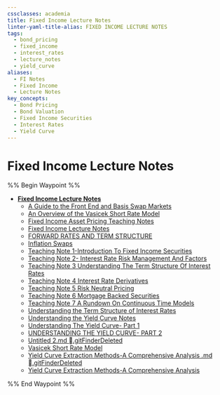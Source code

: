 ```yaml
---
cssclasses: academia
title: Fixed Income Lecture Notes
linter-yaml-title-alias: FIXED INCOME LECTURE NOTES
tags:
  - bond_pricing
  - fixed_income
  - interest_rates
  - lecture_notes
  - yield_curve
aliases:
  - FI Notes
  - Fixed Income
  - Lecture Notes
key_concepts:
  - Bond Pricing
  - Bond Valuation
  - Fixed Income Securities
  - Interest Rates
  - Yield Curve
---
```


# Fixed Income Lecture Notes

%% Begin Waypoint %%
- **[Fixed Income Lecture Notes](.md)**
	- [A Guide to the Front End and Basis Swap Markets](A%20Guide%20to%20the%20Front%20End%20and%20Basis%20Swap%20Markets.md)
	- [An Overview of the Vasicek Short Rate Model](An%20Overview%20of%20the%20Vasicek%20Short%20Rate%20Model.md)
	- [Fixed Income Asset Pricing Teaching Notes](Fixed%20Income%20Asset%20Pricing%20Teaching%20Notes.md)
	- [Fixed Income Lecture Notes](.md)
	- [FORWARD RATES AND TERM STRUCTURE](FORWARD%20RATES%20AND%20TERM%20STRUCTURE.md)
	- [Inflation Swaps](Inflation%20Swaps.md)
	- [Teaching Note 1-Introduction To Fixed Income Securities](Teaching%20Note%201-Introduction%20To%20Fixed%20Income%20Securities.md)
	- [Teaching Note 2- Interest Rate Risk Management And Factors](Teaching%20Note%202-%20Interest%20Rate%20Risk%20Management%20And%20Factors.md)
	- [Teaching Note 3 Understanding The Term Structure Of Interest Rates](Teaching%20Note%203%20Understanding%20The%20Term%20Structure%20Of%20Interest%20Rates.md)
	- [Teaching Note 4 Interest Rate Derivatives](Teaching%20Note%204%20Interest%20Rate%20Derivatives.md)
	- [Teaching Note 5 Risk Neutral Pricing](Teaching%20Note%205%20Risk%20Neutral%20Pricing.md)
	- [Teaching Note 6 Mortgage Backed Securities](Teaching%20Note%206%20Mortgage%20Backed%20Securities.md)
	- [Teaching Note 7 A Rundown On Continuous Time Models](Teaching%20Note%207%20A%20Rundown%20On%20Continuous%20Time%20Models.md)
	- [Understanding the Term Structure of Interest Rates](Understanding%20the%20Term%20Structure%20of%20Interest%20Rates.md)
	- [Understanding the Yield Curve Notes](Understanding%20the%20Yield%20Curve%20Notes.md)
	- [Understanding The Yield Curve- Part 1](Understanding%20The%20Yield%20Curve-%20Part%201.md)
	- [UNDERSTANDING THE YIELD CURVE- PART 2](UNDERSTANDING%20THE%20YIELD%20CURVE-%20PART%202.md)
	- [Untitled 2.md .gitFinderDeleted](Untitled%202.md%20%0E.gitFinderDeleted)
	- [Vasicek Short Rate Model](Vasicek%20Short%20Rate%20Model.md)
	- [Yield Curve Extraction Methods-A Comprehensive Analysis .md .gitFinderDeleted](Yield%20Curve%20Extraction%20Methods-A%20Comprehensive%20Analysis%20.md%20%0E.gitFinderDeleted)
	- [Yield Curve Extraction Methods-A Comprehensive Analysis](Yield%20Curve%20Extraction%20Methods-A%20Comprehensive%20Analysis.md)

%% End Waypoint %%
